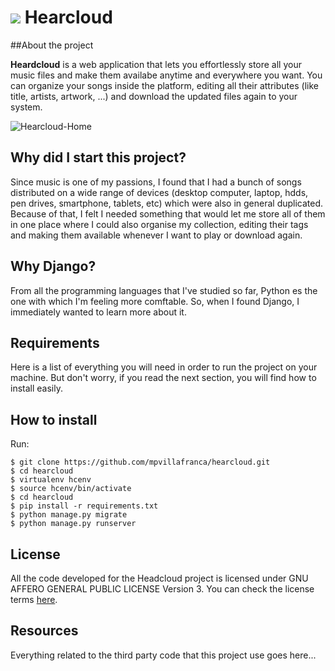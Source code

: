 ![](./static/favicon.ico) Hearcloud
============

##About the project

**Heardcloud** is a web application that lets you effortlessly store all your music files and make them availabe anytime and everywhere you want. You can organize your songs inside the platform, editing all their attributes (like title, artists, artwork, ...) and download the updated files again to your system.

![Hearcloud-Home](http://i.imgur.com/ap5PRIt.png)

## Why did I start this project?

Since music is one of my passions, I found that I had a bunch of songs distributed on a wide range of devices  (desktop computer, laptop, hdds, pen drives, smartphone, tablets, etc) which were also in general duplicated. Because of that, I felt I needed something that would let me store all of them in one place where I could also organise my collection, editing their tags and making them available whenever I want to play or download again.

## Why Django?

From all the programming languages that I've studied so far, Python es the one with which I'm feeling more comftable. So, when I found Django, I immediately wanted to learn more about it.

## Requirements

Here is a list of everything you will need in order to run the project on your machine. But don't worry, if you read the next section, you will find how to install easily.

## How to install

Run:

```
$ git clone https://github.com/mpvillafranca/hearcloud.git
$ cd hearcloud
$ virtualenv hcenv
$ source hcenv/bin/activate
$ cd hearcloud
$ pip install -r requirements.txt
$ python manage.py migrate
$ python manage.py runserver
```

## License

All the code developed for the Headcloud project is licensed under GNU AFFERO GENERAL PUBLIC LICENSE Version 3. You can check the license terms [here](./LICENSE).

## Resources

Everything related to the third party code that this project use goes here...
